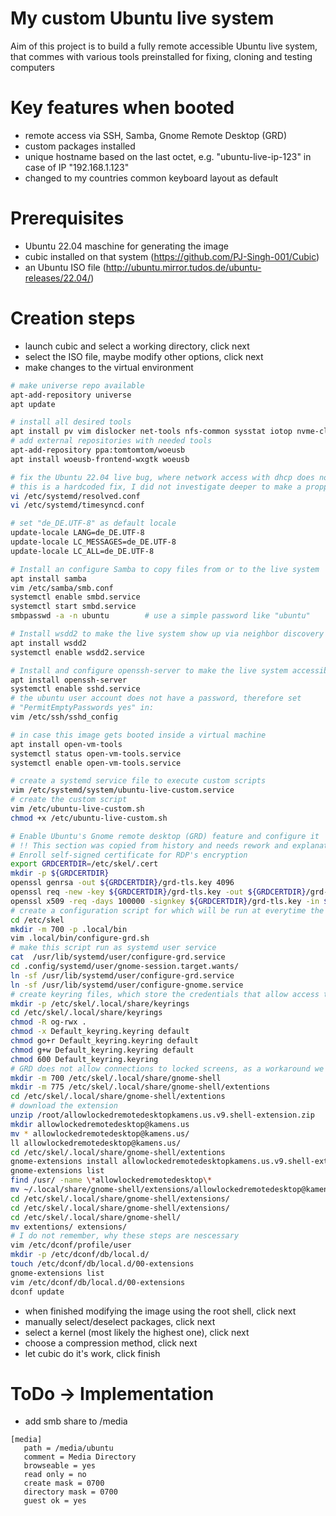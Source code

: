 # My custom Ubuntu live system
Aim of this project is to build a fully remote accessible Ubuntu live system, that commes with various tools preinstalled for fixing, cloning and testing computers

# Key features when booted
- remote access via SSH, Samba, Gnome Remote Desktop (GRD)
- custom packages installed
- unique hostname based on the last octet, e.g. "ubuntu-live-ip-123" in case of IP "192.168.1.123"
- changed to my countries common keyboard layout as default

# Prerequisites
- Ubuntu 22.04 maschine for generating the image
- cubic installed on that system (https://github.com/PJ-Singh-001/Cubic)
- an Ubuntu ISO file (http://ubuntu.mirror.tudos.de/ubuntu-releases/22.04/)

# Creation steps
- launch cubic and select a working directory, click next
- select the ISO file, maybe modify other options, click next
- make changes to the virtual environment
```bash
# make universe repo available
apt-add-repository universe
apt update

# install all desired tools
apt install pv vim dislocker net-tools nfs-common sysstat iotop nvme-cli open-vm-tools git smartmontools ethtool htop bashtop bmon slurm tcptrack nmon nethogs
# add external repositories with needed tools
apt-add-repository ppa:tomtomtom/woeusb
apt install woeusb-frontend-wxgtk woeusb

# fix the Ubuntu 22.04 live bug, where network access with dhcp does not work out of the box
# this is a hardcoded fix, I did not investigate deeper to make a propper change
vi /etc/systemd/resolved.conf
vi /etc/systemd/timesyncd.conf

# set "de_DE.UTF-8" as default locale
update-locale LANG=de_DE.UTF-8
update-locale LC_MESSAGES=de_DE.UTF-8
update-locale LC_ALL=de_DE.UTF-8

# Install an configure Samba to copy files from or to the live system
apt install samba
vim /etc/samba/smb.conf
systemctl enable smbd.service
systemctl start smbd.service
smbpasswd -a -n ubuntu        # use a simple password like "ubuntu"

# Install wsdd2 to make the live system show up via neighbor discovery
apt install wsdd2
systemctl enable wsdd2.service

# Install and configure openssh-server to make the live system accessible through ssh
apt install openssh-server
systemctl enable sshd.service
# the ubuntu user account does not have a password, therefore set
# "PermitEmptyPasswords yes" in:
vim /etc/ssh/sshd_config

# in case this image gets booted inside a virtual machine
apt install open-vm-tools
systemctl status open-vm-tools.service
systemctl enable open-vm-tools.service

# create a systemd service file to execute custom scripts
vim /etc/systemd/system/ubuntu-live-custom.service
# create the custom script
vim /etc/ubuntu-live-custom.sh
chmod +x /etc/ubuntu-live-custom.sh

# Enable Ubuntu's Gnome remote desktop (GRD) feature and configure it
# !! This section was copied from history and needs rework and explanations !!
# Enroll self-signed certificate for RDP's encryption
export GRDCERTDIR=/etc/skel/.cert
mkdir -p ${GRDCERTDIR}
openssl genrsa -out ${GRDCERTDIR}/grd-tls.key 4096
openssl req -new -key ${GRDCERTDIR}/grd-tls.key -out ${GRDCERTDIR}/grd-tls.csr -subj "/C=DE/ST=Private/L=Home/O=Family/OU=IT Department/CN=ubuntu-live"
openssl x509 -req -days 100000 -signkey ${GRDCERTDIR}/grd-tls.key -in ${GRDCERTDIR}/grd-tls.csr -out ${GRDCERTDIR}/grd-tls.crt
# create a configuration script for which will be run at everytime the live system is booted
cd /etc/skel
mkdir -m 700 -p .local/bin
vim .local/bin/configure-grd.sh
# make this script run as systemd user service
cat  /usr/lib/systemd/user/configure-grd.service
cd .config/systemd/user/gnome-session.target.wants/
ln -sf /usr/lib/systemd/user/configure-grd.service
ln -sf /usr/lib/systemd/user/configure-gnome.service
# create keyring files, which store the credentials that allow access to GRD
mkdir -p /etc/skel/.local/share/keyrings
cd /etc/skel/.local/share/keyrings
chmod -R og-rwx .
chmod -x Default_keyring.keyring default 
chmod go+r Default_keyring.keyring default 
chmod g+w Default_keyring.keyring default 
chmod 600 Default_keyring.keyring
# GRD does not allow connections to locked screens, as a workaround we can install an extension:
mkdir -m 700 /etc/skel/.local/share/gnome-shell
mkdir -m 775 /etc/skel/.local/share/gnome-shell/extentions
cd /etc/skel/.local/share/gnome-shell/extentions
# download the extension
unzip /root/allowlockedremotedesktopkamens.us.v9.shell-extension.zip 
mkdir allowlockedremotedesktop@kamens.us
mv * allowlockedremotedesktop@kamens.us/
ll allowlockedremotedesktop@kamens.us/
cd /etc/skel/.local/share/gnome-shell/extentions
gnome-extensions install allowlockedremotedesktopkamens.us.v9.shell-extension.zip 
gnome-extensions list
find /usr/ -name \*allowlockedremotedesktop\*
mv ~/.local/share/gnome-shell/extensions/allowlockedremotedesktop@kamens.us /usr/share/gnome-shell/extensions/
cd /etc/skel/.local/share/gnome-shell/extensions/
cd /etc/skel/.local/share/gnome-shell/extensions/
cd /etc/skel/.local/share/gnome-shell/
mv extentions/ extensions/
# I do not remember, why these steps are nescessary
vim /etc/dconf/profile/user
mkdir -p /etc/dconf/db/local.d/
touch /etc/dconf/db/local.d/00-extensions
gnome-extensions list
vim /etc/dconf/db/local.d/00-extensions
dconf update
```
- when finished modifying the image using the root shell, click next
- manually select/deselect packages, click next
- select a kernel (most likely the highest one), click next
- choose a compression method, click next
- let cubic do it's work, click finish

# ToDo -> Implementation
- add smb share to /media
```
[media]
   path = /media/ubuntu
   comment = Media Directory
   browseable = yes
   read only = no
   create mask = 0700
   directory mask = 0700
   guest ok = yes
```
